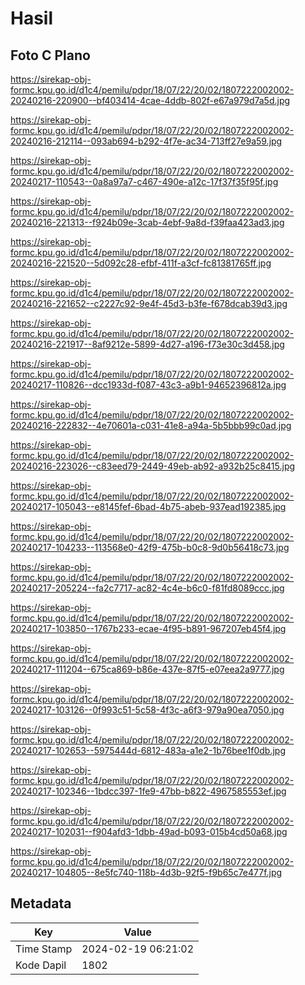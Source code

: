 # Hasil

## Foto C Plano

https://sirekap-obj-formc.kpu.go.id/d1c4/pemilu/pdpr/18/07/22/20/02/1807222002002-20240216-220900--bf403414-4cae-4ddb-802f-e67a979d7a5d.jpg

https://sirekap-obj-formc.kpu.go.id/d1c4/pemilu/pdpr/18/07/22/20/02/1807222002002-20240216-212114--093ab694-b292-4f7e-ac34-713ff27e9a59.jpg

https://sirekap-obj-formc.kpu.go.id/d1c4/pemilu/pdpr/18/07/22/20/02/1807222002002-20240217-110543--0a8a97a7-c467-490e-a12c-17f37f35f95f.jpg

https://sirekap-obj-formc.kpu.go.id/d1c4/pemilu/pdpr/18/07/22/20/02/1807222002002-20240216-221313--f924b09e-3cab-4ebf-9a8d-f39faa423ad3.jpg

https://sirekap-obj-formc.kpu.go.id/d1c4/pemilu/pdpr/18/07/22/20/02/1807222002002-20240216-221520--5d092c28-efbf-411f-a3cf-fc81381765ff.jpg

https://sirekap-obj-formc.kpu.go.id/d1c4/pemilu/pdpr/18/07/22/20/02/1807222002002-20240216-221652--c2227c92-9e4f-45d3-b3fe-f678dcab39d3.jpg

https://sirekap-obj-formc.kpu.go.id/d1c4/pemilu/pdpr/18/07/22/20/02/1807222002002-20240216-221917--8af9212e-5899-4d27-a196-f73e30c3d458.jpg

https://sirekap-obj-formc.kpu.go.id/d1c4/pemilu/pdpr/18/07/22/20/02/1807222002002-20240217-110826--dcc1933d-f087-43c3-a9b1-94652396812a.jpg

https://sirekap-obj-formc.kpu.go.id/d1c4/pemilu/pdpr/18/07/22/20/02/1807222002002-20240216-222832--4e70601a-c031-41e8-a94a-5b5bbb99c0ad.jpg

https://sirekap-obj-formc.kpu.go.id/d1c4/pemilu/pdpr/18/07/22/20/02/1807222002002-20240216-223026--c83eed79-2449-49eb-ab92-a932b25c8415.jpg

https://sirekap-obj-formc.kpu.go.id/d1c4/pemilu/pdpr/18/07/22/20/02/1807222002002-20240217-105043--e8145fef-6bad-4b75-abeb-937ead192385.jpg

https://sirekap-obj-formc.kpu.go.id/d1c4/pemilu/pdpr/18/07/22/20/02/1807222002002-20240217-104233--113568e0-42f9-475b-b0c8-9d0b56418c73.jpg

https://sirekap-obj-formc.kpu.go.id/d1c4/pemilu/pdpr/18/07/22/20/02/1807222002002-20240217-205224--fa2c7717-ac82-4c4e-b6c0-f81fd8089ccc.jpg

https://sirekap-obj-formc.kpu.go.id/d1c4/pemilu/pdpr/18/07/22/20/02/1807222002002-20240217-103850--1767b233-ecae-4f95-b891-967207eb45f4.jpg

https://sirekap-obj-formc.kpu.go.id/d1c4/pemilu/pdpr/18/07/22/20/02/1807222002002-20240217-111204--675ca869-b86e-437e-87f5-e07eea2a9777.jpg

https://sirekap-obj-formc.kpu.go.id/d1c4/pemilu/pdpr/18/07/22/20/02/1807222002002-20240217-103126--0f993c51-5c58-4f3c-a6f3-979a90ea7050.jpg

https://sirekap-obj-formc.kpu.go.id/d1c4/pemilu/pdpr/18/07/22/20/02/1807222002002-20240217-102653--5975444d-6812-483a-a1e2-1b76bee1f0db.jpg

https://sirekap-obj-formc.kpu.go.id/d1c4/pemilu/pdpr/18/07/22/20/02/1807222002002-20240217-102346--1bdcc397-1fe9-47bb-b822-4967585553ef.jpg

https://sirekap-obj-formc.kpu.go.id/d1c4/pemilu/pdpr/18/07/22/20/02/1807222002002-20240217-102031--f904afd3-1dbb-49ad-b093-015b4cd50a68.jpg

https://sirekap-obj-formc.kpu.go.id/d1c4/pemilu/pdpr/18/07/22/20/02/1807222002002-20240217-104805--8e5fc740-118b-4d3b-92f5-f9b65c7e477f.jpg


## Metadata

| Key        | Value               |
| ---------- | ------------------- |
| Time Stamp | 2024-02-19 06:21:02 |
| Kode Dapil | 1802                |



